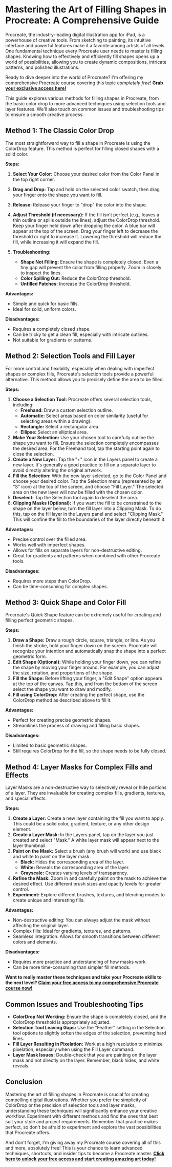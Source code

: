 # Mastering the Art of Filling Shapes in Procreate: A Comprehensive Guide

Procreate, the industry-leading digital illustration app for iPad, is a powerhouse of creative tools. From sketching to painting, its intuitive interface and powerful features make it a favorite among artists of all levels. One fundamental technique every Procreate user needs to master is filling shapes. Knowing how to effectively and efficiently fill shapes opens up a world of possibilities, allowing you to create dynamic compositions, intricate patterns, and polished illustrations.

Ready to dive deeper into the world of Procreate? I'm offering my comprehensive Procreate course covering this topic *completely free*! **[Grab your exclusive access here!](https://udemywork.com/how-to-fill-a-shape-in-procreate)**

This guide explores various methods for filling shapes in Procreate, from the basic color drop to more advanced techniques using selection tools and layer features. We'll also touch on common issues and troubleshooting tips to ensure a smooth creative process.

## Method 1: The Classic Color Drop

The most straightforward way to fill a shape in Procreate is using the ColorDrop feature. This method is perfect for filling closed shapes with a solid color.

**Steps:**

1.  **Select Your Color:** Choose your desired color from the Color Panel in the top right corner.
2.  **Drag and Drop:** Tap and hold on the selected color swatch, then drag your finger onto the shape you want to fill.
3.  **Release:** Release your finger to "drop" the color into the shape.
4.  **Adjust Threshold (if necessary):** If the fill isn't perfect (e.g., leaves a thin outline or spills outside the lines), adjust the ColorDrop threshold.  Keep your finger held down after dropping the color. A blue bar will appear at the top of the screen. Drag your finger left to decrease the threshold or right to increase it.  Lowering the threshold will reduce the fill, while increasing it will expand the fill.
5.  **Troubleshooting:**

    *   **Shape Not Filling:** Ensure the shape is completely closed. Even a tiny gap will prevent the color from filling properly. Zoom in closely to inspect the lines.
    *   **Color Spilling Out:**  Reduce the ColorDrop threshold.
    *   **Unfilled Patches:** Increase the ColorDrop threshold.

**Advantages:**

*   Simple and quick for basic fills.
*   Ideal for solid, uniform colors.

**Disadvantages:**

*   Requires a completely closed shape.
*   Can be tricky to get a clean fill, especially with intricate outlines.
*   Not suitable for gradients or patterns.

## Method 2: Selection Tools and Fill Layer

For more control and flexibility, especially when dealing with imperfect shapes or complex fills, Procreate's selection tools provide a powerful alternative. This method allows you to precisely define the area to be filled.

**Steps:**

1.  **Choose a Selection Tool:** Procreate offers several selection tools, including:
    *   **Freehand:** Draw a custom selection outline.
    *   **Automatic:** Select areas based on color similarity (useful for selecting areas within a drawing).
    *   **Rectangle:** Select a rectangular area.
    *   **Ellipse:** Select an elliptical area.
2.  **Make Your Selection:** Use your chosen tool to carefully outline the shape you want to fill. Ensure the selection completely encompasses the desired area.  For the Freehand tool, tap the starting point again to close the selection.
3.  **Create a New Layer:** Tap the "+" icon in the Layers panel to create a new layer.  It's generally a good practice to fill on a separate layer to avoid directly altering the original artwork.
4.  **Fill the Selection:** With the new layer selected, go to the Color Panel and choose your desired color. Tap the Selection menu (represented by an "S" icon) at the top of the screen, and choose "Fill Layer." The selected area on the new layer will now be filled with the chosen color.
5.  **Deselect:** Tap the Selection tool again to deselect the area.
6.  **Clipping Masks (Optional):** If you want the fill to be constrained to the shape on the layer below, turn the fill layer into a Clipping Mask. To do this, tap on the fill layer in the Layers panel and select "Clipping Mask." This will confine the fill to the boundaries of the layer directly beneath it.

**Advantages:**

*   Precise control over the filled area.
*   Works well with imperfect shapes.
*   Allows for fills on separate layers for non-destructive editing.
*   Great for gradients and patterns when combined with other Procreate tools.

**Disadvantages:**

*   Requires more steps than ColorDrop.
*   Can be time-consuming for complex shapes.

## Method 3: Quick Shape and Color Fill

Procreate's Quick Shape feature can be extremely useful for creating and filling perfect geometric shapes.

**Steps:**

1.  **Draw a Shape:** Draw a rough circle, square, triangle, or line. As you finish the stroke, hold your finger down on the screen. Procreate will recognize your intention and automatically snap the shape into a perfect geometric form.
2.  **Edit Shape (Optional):** While holding your finger down, you can refine the shape by moving your finger around. For example, you can adjust the size, rotation, and proportions of the shape.
3.  **Fill the Shape:** Before lifting your finger, a "Edit Shape" option appears at the top of the canvas. Tap this, and from the bottom of the screen select the shape you want to draw and modify.
4.  **Fill using ColorDrop:** After creating the perfect shape, use the ColorDrop method as described above to fill it.

**Advantages:**

*   Perfect for creating precise geometric shapes.
*   Streamlines the process of drawing and filling basic shapes.

**Disadvantages:**

*   Limited to basic geometric shapes.
*   Still requires ColorDrop for the fill, so the shape needs to be fully closed.

## Method 4: Layer Masks for Complex Fills and Effects

Layer Masks are a non-destructive way to selectively reveal or hide portions of a layer. They are invaluable for creating complex fills, gradients, textures, and special effects.

**Steps:**

1.  **Create a Layer:** Create a new layer containing the fill you want to apply. This could be a solid color, gradient, texture, or any other design element.
2.  **Create a Layer Mask:** In the Layers panel, tap on the layer you just created and select "Mask." A white layer mask will appear next to the layer thumbnail.
3.  **Paint on the Mask:** Select a brush (any brush will work) and use black and white to paint on the layer mask.
    *   **Black:** Hides the corresponding area of the layer.
    *   **White:** Reveals the corresponding area of the layer.
    *   **Grayscale:** Creates varying levels of transparency.
4.  **Refine the Mask:** Zoom in and carefully paint on the mask to achieve the desired effect. Use different brush sizes and opacity levels for greater control.
5.  **Experiment:** Explore different brushes, textures, and blending modes to create unique and interesting fills.

**Advantages:**

*   Non-destructive editing: You can always adjust the mask without affecting the original layer.
*   Complex fills: Ideal for gradients, textures, and patterns.
*   Seamless integration: Allows for smooth transitions between different colors and elements.

**Disadvantages:**

*   Requires more practice and understanding of how masks work.
*   Can be more time-consuming than simpler fill methods.

**Want to really master these techniques and take your Procreate skills to the next level? [Claim your free access to my comprehensive Procreate course now!](https://udemywork.com/how-to-fill-a-shape-in-procreate)**

## Common Issues and Troubleshooting Tips

*   **ColorDrop Not Working:** Ensure the shape is completely closed, and the ColorDrop threshold is appropriately adjusted.
*   **Selection Tool Leaving Gaps:** Use the "Feather" setting in the Selection tool options to slightly soften the edges of the selection, preventing hard lines.
*   **Fill Layer Resulting in Pixelation:**  Work at a high resolution to minimize pixelation, especially when using the Fill Layer command.
*   **Layer Mask Issues:** Double-check that you are painting on the layer mask and not directly on the layer.  Remember, black hides, and white reveals.

## Conclusion

Mastering the art of filling shapes in Procreate is crucial for creating compelling digital illustrations. Whether you prefer the simplicity of ColorDrop or the precision of selection tools and layer masks, understanding these techniques will significantly enhance your creative workflow. Experiment with different methods and find the ones that best suit your style and project requirements. Remember that practice makes perfect, so don't be afraid to experiment and explore the vast possibilities that Procreate offers.

And don't forget, I'm giving away my Procreate course covering all of this and more, absolutely free! This is your chance to learn advanced techniques, shortcuts, and insider tips to become a Procreate master. **[Click here to unlock your free access and start creating amazing art today!](https://udemywork.com/how-to-fill-a-shape-in-procreate)**
